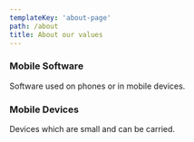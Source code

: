 ```yaml
---
templateKey: 'about-page'
path: /about
title: About our values
---
```

### Mobile Software
Software used on phones or in mobile devices.

### Mobile Devices
Devices which are small and can be carried.
